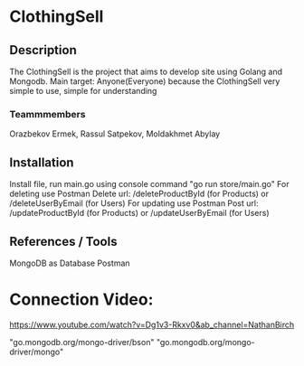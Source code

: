 # ClothingSell

## Description
The ClothingSell is the project that aims to develop site using Golang and Mongodb.
Main target: Anyone(Everyone) because the ClothingSell very simple to use, simple for understanding

### Teammmembers
Orazbekov Ermek, Rassul Satpekov, Moldakhmet Abylay


## Installation
Install file, run main.go using console command "go run store/main.go"
For deleting use Postman Delete url: /deleteProductById (for Products) or /deleteUserByEmail (for Users)
For updating use Postman Post url: /updateProductById (for Products) or /updateUserByEmail (for Users)

## References / Tools
MongoDB as Database
Postman
# Connection Video:
https://www.youtube.com/watch?v=Dg1v3-Rkxv0&ab_channel=NathanBirch

"go.mongodb.org/mongo-driver/bson"
"go.mongodb.org/mongo-driver/mongo"
